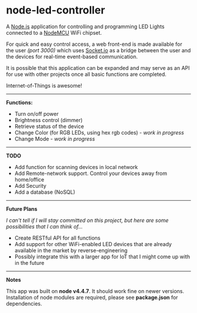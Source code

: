# node-led-controller
A [Node.js](https://nodejs.org/en) application for controlling and programming LED Lights connected to a [NodeMCU](http://nodemcu.com/index_en.html) WiFi chipset.

For quick and easy control access, a web front-end is made available for the user *(port 3000)* which uses [Socket.io](http://socket.io/) as a bridge between the user and the devices for real-time event-based communication.

It is possible that this application can be expanded and may serve as an API for use with other projects once all basic functions are completed.

Internet-of-Things is awesome!

----------
**Functions:**

- Turn on/off power
- Brightness control (dimmer)
- Retrieve status of the device
- Change Color (for RGB LEDs, using hex rgb codes) - *work in progress*
- Change Mode   - *work in progress*
 
----------
**TODO**

- Add function for scanning devices in local network
- Add Remote-network support. Control your devices away from home/office
- Add Security
- Add a database (NoSQL)

----------
**Future Plans**

*I can't tell if I will stay committed on this project, but here are some possibilities that I can think of...*

- Create RESTful API for all functions
- Add support for other WiFi-enabled LED devices that are already available in the market by reverse-engineering
- Possibly integrate this with a larger app for IoT that I might come up with in the future


----------
**Notes**

This app was built on **node v4.4.7**. It should work fine on newer versions.
Installation of node modules are required, please see **package.json** for dependencies.